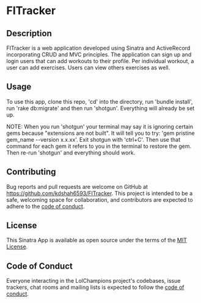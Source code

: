 # FITracker

## Description
FITracker is a web application developed using Sinatra and ActiveRecord incorporating CRUD and MVC principles. The application can sign up and login users that can add workouts to their profile. Per individual workout, a user can add exercises. Users can view others exercises as well. 

## Usage

To use this app, clone this repo, 'cd' into the directory, run 'bundle install', run 'rake db:migrate' and then run 'shotgun'. Everything will already be set up. 

NOTE: When you run 'shotgun' your terminal may say it is ignoring certain gems because "extensions are not built". It will tell you to try: 'gem pristine gem_name --version x.x.xx'. Exit shotgun with 'ctrl+C'. Then use that command for each gem it refers to you in the terminal to restore the gem. Then re-run 'shotgun' and everything should work. 

## Contributing
Bug reports and pull requests are welcome on GitHub at https://github.com/kdshah6593/FITracker. This project is intended to be a safe, welcoming space for collaboration, and contributors are expected to adhere to the [code of conduct](https://github.com/kdshah6593/FITracker/blob/main/CODE_OF_CONDUCT.md).

## License
This Sinatra App is available as open source under the terms of the [MIT License](https://opensource.org/licenses/MIT).

## Code of Conduct

Everyone interacting in the LolChampions project's codebases, issue trackers, chat rooms and mailing lists is expected to follow the [code of conduct](https://github.com/kdshah6593/FITracker/blob/main/CODE_OF_CONDUCT.md).
